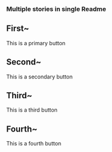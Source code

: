 ### Multiple stories in single Readme


## First~
This is a primary button
<!-- STORY -->

## Second~
This is a secondary button
<!-- STORY -->

## Third~
This is a third button
<!-- STORY -->

## Fourth~
This is a fourth button
<!-- STORY -->